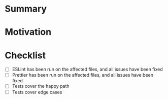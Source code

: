 # Summary
<!-- Describe the change you are proposing. --->


# Motivation
<!-- Why is this change necessary? --->


# Checklist
- [ ] ESLint has been run on the affected files, and all issues have been fixed
- [ ] Prettier has been run on the affected files, and all issues have been fixed
- [ ] Tests cover the happy path
- [ ] Tests cover edge cases

